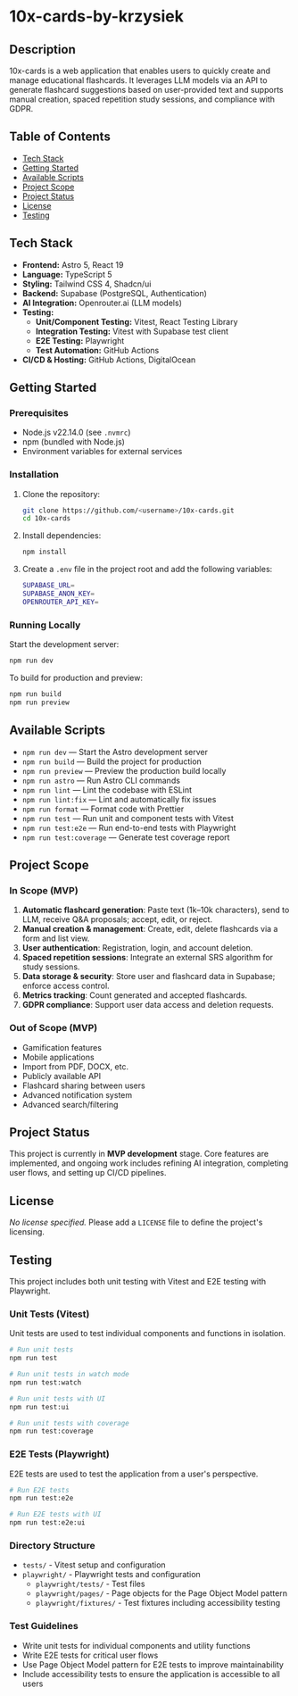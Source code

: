 # 10x-cards-by-krzysiek

## Description

10x-cards is a web application that enables users to quickly create and manage educational flashcards. It leverages LLM models via an API to generate flashcard suggestions based on user-provided text and supports manual creation, spaced repetition study sessions, and compliance with GDPR.

## Table of Contents

- [Tech Stack](#tech-stack)
- [Getting Started](#getting-started)
- [Available Scripts](#available-scripts)
- [Project Scope](#project-scope)
- [Project Status](#project-status)
- [License](#license)
- [Testing](#testing)

## Tech Stack

- **Frontend:** Astro 5, React 19
- **Language:** TypeScript 5
- **Styling:** Tailwind CSS 4, Shadcn/ui
- **Backend:** Supabase (PostgreSQL, Authentication)
- **AI Integration:** Openrouter.ai (LLM models)
- **Testing:**
  - **Unit/Component Testing:** Vitest, React Testing Library
  - **Integration Testing:** Vitest with Supabase test client
  - **E2E Testing:** Playwright
  - **Test Automation:** GitHub Actions
- **CI/CD & Hosting:** GitHub Actions, DigitalOcean

## Getting Started

### Prerequisites

- Node.js v22.14.0 (see `.nvmrc`)
- npm (bundled with Node.js)
- Environment variables for external services

### Installation

1. Clone the repository:
   ```bash
   git clone https://github.com/<username>/10x-cards.git
   cd 10x-cards
   ```
2. Install dependencies:
   ```bash
   npm install
   ```
3. Create a `.env` file in the project root and add the following variables:
   ```bash
   SUPABASE_URL=
   SUPABASE_ANON_KEY=
   OPENROUTER_API_KEY=
   ```

### Running Locally

Start the development server:
```bash
npm run dev
```

To build for production and preview:
```bash
npm run build
npm run preview
```

## Available Scripts

- `npm run dev` — Start the Astro development server
- `npm run build` — Build the project for production
- `npm run preview` — Preview the production build locally
- `npm run astro` — Run Astro CLI commands
- `npm run lint` — Lint the codebase with ESLint
- `npm run lint:fix` — Lint and automatically fix issues
- `npm run format` — Format code with Prettier
- `npm run test` — Run unit and component tests with Vitest
- `npm run test:e2e` — Run end-to-end tests with Playwright
- `npm run test:coverage` — Generate test coverage report

## Project Scope

### In Scope (MVP)

1. **Automatic flashcard generation**: Paste text (1k–10k characters), send to LLM, receive Q&A proposals; accept, edit, or reject.
2. **Manual creation & management**: Create, edit, delete flashcards via a form and list view.
3. **User authentication**: Registration, login, and account deletion.
4. **Spaced repetition sessions**: Integrate an external SRS algorithm for study sessions.
5. **Data storage & security**: Store user and flashcard data in Supabase; enforce access control.
6. **Metrics tracking**: Count generated and accepted flashcards.
7. **GDPR compliance**: Support user data access and deletion requests.

### Out of Scope (MVP)

- Gamification features
- Mobile applications
- Import from PDF, DOCX, etc.
- Publicly available API
- Flashcard sharing between users
- Advanced notification system
- Advanced search/filtering

## Project Status

This project is currently in **MVP development** stage. Core features are implemented, and ongoing work includes refining AI integration, completing user flows, and setting up CI/CD pipelines.

## License

_No license specified._ Please add a `LICENSE` file to define the project's licensing.

## Testing

This project includes both unit testing with Vitest and E2E testing with Playwright.

### Unit Tests (Vitest)

Unit tests are used to test individual components and functions in isolation.

```bash
# Run unit tests
npm run test

# Run unit tests in watch mode
npm run test:watch

# Run unit tests with UI
npm run test:ui

# Run unit tests with coverage
npm run test:coverage
```

### E2E Tests (Playwright)

E2E tests are used to test the application from a user's perspective.

```bash
# Run E2E tests
npm run test:e2e

# Run E2E tests with UI
npm run test:e2e:ui
```

### Directory Structure

- `tests/` - Vitest setup and configuration
- `playwright/` - Playwright tests and configuration
  - `playwright/tests/` - Test files
  - `playwright/pages/` - Page objects for the Page Object Model pattern
  - `playwright/fixtures/` - Test fixtures including accessibility testing

### Test Guidelines

- Write unit tests for individual components and utility functions
- Write E2E tests for critical user flows
- Use Page Object Model pattern for E2E tests to improve maintainability
- Include accessibility tests to ensure the application is accessible to all users
